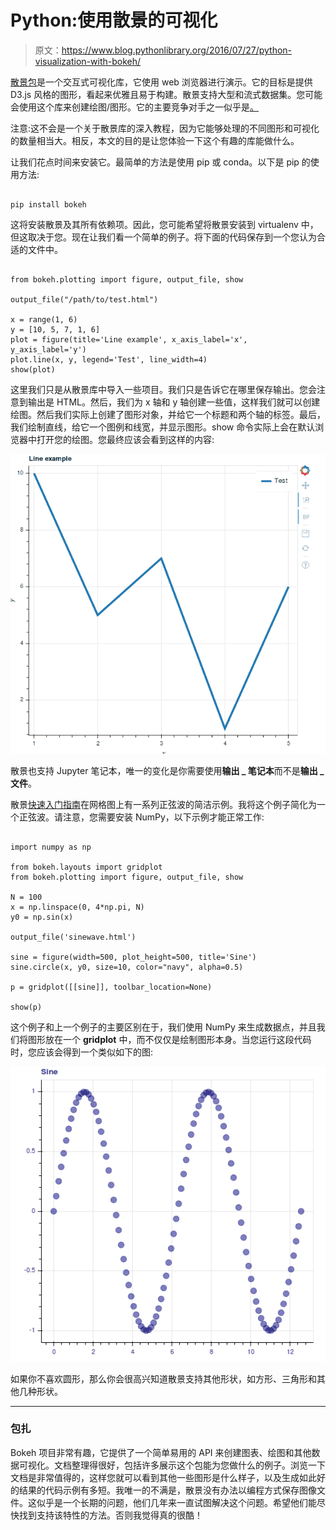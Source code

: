 # Python:使用散景的可视化

> 原文：<https://www.blog.pythonlibrary.org/2016/07/27/python-visualization-with-bokeh/>

[散景包](http://bokeh.pydata.org/en/latest/)是一个交互式可视化库，它使用 web 浏览器进行演示。它的目标是提供 D3.js 风格的图形，看起来优雅且易于构建。散景支持大型和流式数据集。您可能会使用这个库来创建绘图/图形。它的主要竞争对手之一似乎是[。](https://plot.ly/)

注意:这不会是一个关于散景库的深入教程，因为它能够处理的不同图形和可视化的数量相当大。相反，本文的目的是让您体验一下这个有趣的库能做什么。

让我们花点时间来安装它。最简单的方法是使用 pip 或 conda。以下是 pip 的使用方法:

```

pip install bokeh

```

这将安装散景及其所有依赖项。因此，您可能希望将散景安装到 virtualenv 中，但这取决于您。现在让我们看一个简单的例子。将下面的代码保存到一个您认为合适的文件中。

```

from bokeh.plotting import figure, output_file, show

output_file("/path/to/test.html")

x = range(1, 6)
y = [10, 5, 7, 1, 6]
plot = figure(title='Line example', x_axis_label='x', y_axis_label='y')
plot.line(x, y, legend='Test', line_width=4)
show(plot)

```

这里我们只是从散景库中导入一些项目。我们只是告诉它在哪里保存输出。您会注意到输出是 HTML。然后，我们为 x 轴和 y 轴创建一些值，这样我们就可以创建绘图。然后我们实际上创建了图形对象，并给它一个标题和两个轴的标签。最后，我们绘制直线，给它一个图例和线宽，并显示图形。show 命令实际上会在默认浏览器中打开您的绘图。您最终应该会看到这样的内容:

![bokeh_line](img/c2e414abf9991030af40e01e17612868.png)

散景也支持 Jupyter 笔记本，唯一的变化是你需要使用**输出 _ 笔记本**而不是**输出 _ 文件**。

散景[快速入门指南](http://bokeh.pydata.org/en/latest/docs/user_guide/quickstart.html#userguide-quickstart)在网格图上有一系列正弦波的简洁示例。我将这个例子简化为一个正弦波。请注意，您需要安装 NumPy，以下示例才能正常工作:

```

import numpy as np

from bokeh.layouts import gridplot
from bokeh.plotting import figure, output_file, show

N = 100
x = np.linspace(0, 4*np.pi, N)
y0 = np.sin(x)

output_file('sinewave.html')

sine = figure(width=500, plot_height=500, title='Sine')
sine.circle(x, y0, size=10, color="navy", alpha=0.5)

p = gridplot([[sine]], toolbar_location=None)

show(p)

```

这个例子和上一个例子的主要区别在于，我们使用 NumPy 来生成数据点，并且我们将图形放在一个 **gridplot** 中，而不仅仅是绘制图形本身。当您运行这段代码时，您应该会得到一个类似如下的图:

![bokeh_sine_wave](img/8e8cf0e1ca8f3f05ca01b51a50c5d90a.png)

如果你不喜欢圆形，那么你会很高兴知道散景支持其他形状，如方形、三角形和其他几种形状。

* * *

### 包扎

Bokeh 项目非常有趣，它提供了一个简单易用的 API 来创建图表、绘图和其他数据可视化。文档整理得很好，包括许多展示这个包能为您做什么的例子。浏览一下文档是非常值得的，这样您就可以看到其他一些图形是什么样子，以及生成如此好的结果的代码示例有多短。我唯一的不满是，散景没有办法以编程方式保存图像文件。这似乎是一个长期的问题，他们几年来一直试图解决这个问题。希望他们能尽快找到支持该特性的方法。否则我觉得真的很酷！